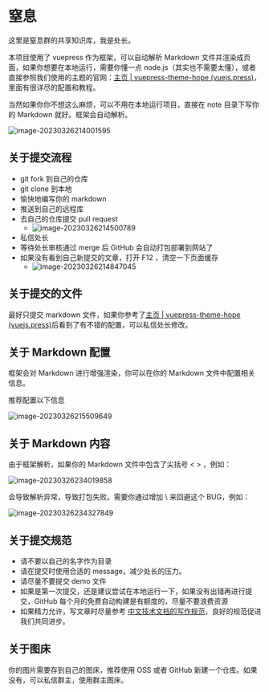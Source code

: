 # 窒息

这里是窒息群的共享知识库，我是处长。

本项目使用了 vuepress 作为框架，可以自动解析 Markdown 文件并渲染成页面，如果你想要在本地运行，需要你懂一点 node.js（其实也不需要太懂），或者直接参照我们使用的主题的官网：[主页 | vuepress-theme-hope (vuejs.press)](https://theme-hope.vuejs.press/zh/)，里面有很详尽的配置和教程。

当然如果你你不想这么麻烦，可以不用在本地运行项目，直接在 note 目录下写你的 Markdown 就好。框架会自动解析。

![image-20230326214001595](http://dean-imgsubmit.oss-cn-beijing.aliyuncs.com/note/image-20230326214001595.png)

## 关于提交流程

- git fork 到自己的仓库
- git clone 到本地
- 愉快地编写你的 markdown
- 推送到自己的远程库
- 去自己的仓库提交 pull request
  - ![image-20230326214500789](http://dean-imgsubmit.oss-cn-beijing.aliyuncs.com/note/image-20230326214500789.png)
- 私信处长
- 等待处长审核通过 merge 后 GitHub 会自动打包部署到网站了
- 如果没有看到自己新提交的文章，打开 F12 ，清空一下页面缓存
  - ![image-20230326214847045](http://dean-imgsubmit.oss-cn-beijing.aliyuncs.com/note/image-20230326214847045.png)

## 关于提交的文件

最好只提交 markdown 文件，如果你参考了[主页 | vuepress-theme-hope (vuejs.press)](https://theme-hope.vuejs.press/zh/)后看到了有不错的配置，可以私信处长修改。

## 关于 Markdown 配置

框架会对 Markdown 进行增强渲染，你可以在你的 Markdown 文件中配置相关信息。

推荐配置以下信息

![image-20230326215509649](http://dean-imgsubmit.oss-cn-beijing.aliyuncs.com/note/image-20230326215509649.png)

## 关于 Markdown 内容

由于框架解析，如果你的 Markdown 文件中包含了尖括号 < > ，例如：

![image-20230326234019858](http://dean-imgsubmit.oss-cn-beijing.aliyuncs.com/note/image-20230326234019858.png)

会导致解析异常，导致打包失败。需要你通过增加 \ 来回避这个 BUG，例如：

![image-20230326234327849](http://dean-imgsubmit.oss-cn-beijing.aliyuncs.com/note/image-20230326234327849.png)

## 关于提交规范

- 请不要以自己的名字作为目录
- 请在提交时使用合适的 message，减少处长的压力。
- 请尽量不要提交 demo 文件
- 如果是第一次提交，还是建议尝试在本地运行一下，如果没有出错再进行提交，GitHub 每个月的免费自动构建是有额度的，尽量不要浪费资源
- 如果精力允许，写文章时尽量参考 [中文技术文档的写作规范](https://github.com/ruanyf/document-style-guide)，良好的规范促进我们共同进步。

## 关于图床

你的图片需要存到自己的图床，推荐使用 OSS 或者 GitHub 新建一个仓库。如果没有，可以私信群主，使用群主图床。

